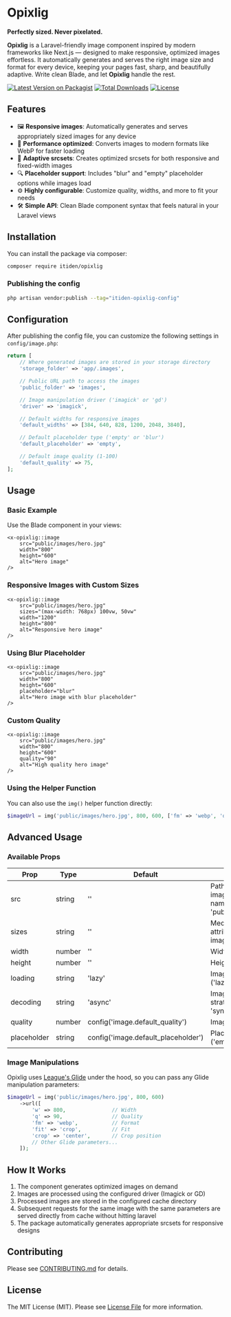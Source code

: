 # Opixlig

**Perfectly sized. Never pixelated.**

**Opixlig** is a Laravel-friendly image component inspired by modern frameworks like Next.js — designed to make responsive, optimized images effortless. It automatically generates and serves the right image size and format for every device, keeping your pages fast, sharp, and beautifully adaptive. Write clean Blade, and let **Opixlig** handle the rest.

[![Latest Version on Packagist](https://img.shields.io/packagist/v/itiden/opixlig.svg?style=flat-square)](https://packagist.org/packages/itiden/opixlig)
[![Total Downloads](https://img.shields.io/packagist/dt/itiden/opixlig.svg?style=flat-square)](https://packagist.org/packages/itiden/opixlig)
[![License](https://img.shields.io/packagist/l/itiden/opixlig.svg?style=flat-square)](https://packagist.org/packages/itiden/opixlig)

## Features

-   🖼️ **Responsive images**: Automatically generates and serves appropriately sized images for any device
-   🚀 **Performance optimized**: Converts images to modern formats like WebP for faster loading
-   📱 **Adaptive srcsets**: Creates optimized srcsets for both responsive and fixed-width images
-   🔍 **Placeholder support**: Includes "blur" and "empty" placeholder options while images load
-   ⚙️ **Highly configurable**: Customize quality, widths, and more to fit your needs
-   🛠️ **Simple API**: Clean Blade component syntax that feels natural in your Laravel views

## Installation

You can install the package via composer:

```bash
composer require itiden/opixlig
```

### Publishing the config

```bash
php artisan vendor:publish --tag="itiden-opixlig-config"
```

## Configuration

After publishing the config file, you can customize the following settings in `config/image.php`:

```php
return [
    // Where generated images are stored in your storage directory
    'storage_folder' => 'app/.images',

    // Public URL path to access the images
    'public_folder' => 'images',

    // Image manipulation driver ('imagick' or 'gd')
    'driver' => 'imagick',

    // Default widths for responsive images
    'default_widths' => [384, 640, 828, 1200, 2048, 3840],

    // Default placeholder type ('empty' or 'blur')
    'default_placeholder' => 'empty',

    // Default image quality (1-100)
    'default_quality' => 75,
];
```

## Usage

### Basic Example

Use the Blade component in your views:

```blade
<x-opixlig::image
    src="public/images/hero.jpg"
    width="800"
    height="600"
    alt="Hero image"
/>
```

### Responsive Images with Custom Sizes

```blade
<x-opixlig::image
    src="public/images/hero.jpg"
    sizes="(max-width: 768px) 100vw, 50vw"
    width="1200"
    height="800"
    alt="Responsive hero image"
/>
```

### Using Blur Placeholder

```blade
<x-opixlig::image
    src="public/images/hero.jpg"
    width="800"
    height="600"
    placeholder="blur"
    alt="Hero image with blur placeholder"
/>
```

### Custom Quality

```blade
<x-opixlig::image
    src="public/images/hero.jpg"
    width="800"
    height="600"
    quality="90"
    alt="High quality hero image"
/>
```

### Using the Helper Function

You can also use the `img()` helper function directly:

```php
$imageUrl = img('public/images/hero.jpg', 800, 600, ['fm' => 'webp', 'q' => 80])->url(['w' => 800]);
```

## Advanced Usage

### Available Props

| Prop        | Type   | Default                             | Description                                                                   |
| ----------- | ------ | ----------------------------------- | ----------------------------------------------------------------------------- |
| src         | string | ''                                  | Path to the source image (including disk name e.g., 'public/images/file.jpg') |
| sizes       | string | ''                                  | Media query sizes attribute for responsive images                             |
| width       | number | ''                                  | Width of the image                                                            |
| height      | number | ''                                  | Height of the image                                                           |
| loading     | string | 'lazy'                              | Image loading strategy ('lazy', 'eager', 'auto')                              |
| decoding    | string | 'async'                             | Image decoding strategy ('async', 'sync', 'auto')                             |
| quality     | number | config('image.default_quality')     | Image quality (1-100)                                                         |
| placeholder | string | config('image.default_placeholder') | Placeholder type ('empty' or 'blur')                                          |

### Image Manipulations

Opixlig uses [League's Glide](https://glide.thephpleague.com/) under the hood, so you can pass any Glide manipulation parameters:

```php
$imageUrl = img('public/images/hero.jpg', 800, 600)
    ->url([
        'w' => 800,               // Width
        'q' => 90,                // Quality
        'fm' => 'webp',           // Format
        'fit' => 'crop',          // Fit
        'crop' => 'center',       // Crop position
        // Other Glide parameters...
    ]);
```

## How It Works

1. The component generates optimized images on demand
2. Images are processed using the configured driver (Imagick or GD)
3. Processed images are stored in the configured cache directory
4. Subsequent requests for the same image with the same parameters are served directly from cache without hitting laravel
5. The package automatically generates appropriate srcsets for responsive designs

## Contributing

Please see [CONTRIBUTING.md](CONTRIBUTING.md) for details.

## License

The MIT License (MIT). Please see [License File](LICENSE.md) for more information.
